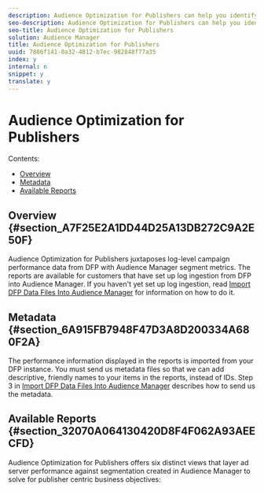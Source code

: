 ```yaml
---
description: Audience Optimization for Publishers can help you identify potential performance opportunities for Audience Manager segments on your owned and operated content. These reports combine log-level campaign performance data with Audience Manager metrics to inform audience optimizations and monetization opportunities.
seo-description: Audience Optimization for Publishers can help you identify potential performance opportunities for Audience Manager segments on your owned and operated content. These reports combine log-level campaign performance data with Audience Manager metrics to inform audience optimizations and monetization opportunities.
seo-title: Audience Optimization for Publishers
solution: Audience Manager
title: Audience Optimization for Publishers
uuid: 7886f141-0a32-4812-b7ec-982848f77a35
index: y
internal: n
snippet: y
translate: y
---
```


# Audience Optimization for Publishers

Contents: 


<ul class="simplelist"> 
 <li> <a href="../../../../c_features/c_analytics/audience-optimization-reports/aor-publishers/aor-publishers.md#section_A7F25E2A1DD44D25A13DB272C9A2E50F" format="dita" scope="local"> Overview</a> </li> 
 <li><a href="../../../../c_features/c_analytics/audience-optimization-reports/aor-publishers/aor-publishers.md#section_6A915FB7948F47D3A8D200334A680F2A" format="dita" scope="local"> Metadata</a> </li> 
 <li> <a href="../../../../c_features/c_analytics/audience-optimization-reports/aor-publishers/aor-publishers.md#section_32070A064130420D8F4F062A93AEECFD" format="dita" scope="local"> Available Reports </a> </li> 
</ul>



## Overview {#section_A7F25E2A1DD44D25A13DB272C9A2E50F}

Audience Optimization for Publishers juxtaposes log-level campaign performance data from DFP with Audience Manager segment metrics. The reports are available for customers that have set up log ingestion from DFP into Audience Manager. If you haven't yet set up log ingestion, read [ Import DFP Data Files Into Audience Manager](../../../../c_features/c_analytics/audience-optimization-reports/aor-publishers/import-dfp.md#concept_32EC89A543BA4333B62DD4C0B3E7060A) for information on how to do it. 

## Metadata {#section_6A915FB7948F47D3A8D200334A680F2A}

The performance information displayed in the reports is imported from your DFP instance. You must send us metadata files so that we can add descriptive, friendly names to your items in the reports, instead of IDs. Step 3 in [ Import DFP Data Files Into Audience Manager](../../../../c_features/c_analytics/audience-optimization-reports/aor-publishers/import-dfp.md#concept_32EC89A543BA4333B62DD4C0B3E7060A) describes how to send us the metadata. 

## Available Reports {#section_32070A064130420D8F4F062A93AEECFD}

Audience Optimization for Publishers offers six distinct views that layer ad server performance against segmentation created in Audience Manager to solve for publisher centric business objectives: 
